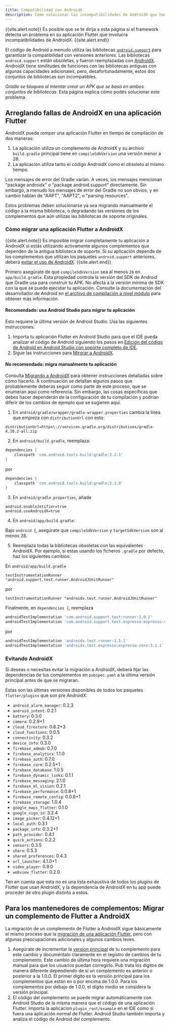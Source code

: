 ```yaml
---
title: Compatibilidad con AndroidX
description: Cómo solucionar las incompatibilidades de AndroidX que han sido detectadas en el framework Flutter.
---
```


{{site.alert.note}}
  Es posible que se te dirija a esta página si el framework detecta 
  un problema en su aplicación Flutter que involucra incompatibilidades de AndroidX.
{{site.alert.end}}

El código de Android a menudo utiliza las bibliotecas 
[`android.support`]({{site.android-dev}}/topic/libraries/support-library/) 
para garantizar la compatibilidad con versiones anteriores. 
Las bibliotecas `android.support` están obsoletas, y fueron 
reemplazadas con [AndroidX]({{site.android-dev}}/jetpack/androidx/). 
AndroidX tiene similitudes de funciones con las bibliotecas antiguas 
con algunas capacidades adicionales, pero, desafortunadamente, estos 
dos conjuntos de bibliotecas son incompatibles.

_Gradle se bloquea al intentar crear un APK que se basa en ambos 
conjuntos de bibliotecas._ Esta página explica cómo podés solucionar este problema.

## Arreglando fallas de AndroidX en una aplicación Flutter

AndroidX puede romper una aplicación Flutter en tiempo de compilación de dos maneras:

1. La aplicación utiliza un complemento de AndroidX y su archivo     `build.gradle` principal 
   tiene en `compileSdkVersion` una versión menor a 28.
2. La aplicación utiliza tanto el código AndroidX como el obsoleto al mismo tiempo.

Los mensajes de error del Gradle varían. A veces, los mensajes mencionan 
"package androidx" o "package android.support" directamente. Sin embargo, a menudo los 
mensajes de error del Gradle no son obvios, y en cambio 
hablan de "AAPT", "AAPT2", o "parsing resources".

Estos problemas deben solucionarse ya sea migrando manualmente el 
código a la misma biblioteca, o degradando las versiones de los 
complementos que aún utilizas las bibliotecas de soporte originales.

### Cómo migrar una aplicación Flutter a AndroidX

{{site.alert.note}}
  Es imposible migrar completamente tu aplicación a AndroidX si estás 
  utilizando activamente algunos complementos que dependen de la 
  antigua biblioteca de soporte. Si su aplicación depende de los 
  complementos que utilizan los paquetes `android.support` anteriores, deberá [evitar el uso de AndroidX](#avoiding-androidx).
{{site.alert.end}}

Primero asegúrate de que `compileSdkVersion` sea al menos `28` en 
`app/build.gradle`. Esta propiedad controla la versión del SDK de 
Android que Gradle usa para construir tu APK. No afecta a la versión 
mínima de SDK con la que se puede ejecutar tu aplicación. Consulte la 
documentación del desarrollador de Android en [el archivo de 
compilación a nivel módulo]({{site.android-dev}}/studio/build/#module-level) 
para obtener más información.

#### Recomendado: usa Android Studio para migrar tu aplicación

Esto requiere la última versión de Android Studio. 
Usa las siguientes instrucciones:

1. Importa tu aplicación Flutter en Android Studio para que el IDE 
   pueda analizar el código de Android siguiendo los pasos en 
   [Edición del código de Android en Android Studio con soporte 
   completo de IDE](/docs/development/tools/android-studio#android-ide).
2. Sigue las instrucciones para [Mirgrar a 
AndroidX]({{site.android-dev}}/jetpack/androidx/migrate). 

#### No recomendado: migra manualmente tu aplicación

Consulta [Migrando a 
AndroidX]({{site.android-dev}}/jetpack/androidx/migrate) para obtener 
instrucciones detalladas sobre cómo hacerlo. A continuación se detallan algunos pasos que probablemente deberas seguir como parte de este proceso, que se enumeran aquí como referencia. Sin embargo, las cosas específicas que debes hacer dependerán de la configuración de tu compilación y podrían diferir de los cambios de ejemplo que se sugieren aquí.

1. En `android/gradle/wrapper/gradle-wrapper.properties` cambia la línea que empieza con `distributionUrl` con esto:

`distributionUrl=https\://services.gradle.org/distributions/gradle-4.10.2-all.zip`

2. En `android/build.gradle`, reemplaza:

```gradle
dependencies {
    classpath 'com.android.tools.build:gradle:3.2.1'
}
```

por

```gradle
dependencies {
    classpath 'com.android.tools.build:gradle:3.3.0'
}
```

3. En `android/gradle.properties`, añade

```
android.enableJetifier=true
android.useAndroidX=true
```

4. En `android/app/build.gradle`:

Bajo `android {`, asegúrate que `compileSdkVersion` y `targetSdkVersion` son al menos 28.

5. Reemplaza todas la bibliotecas obsoletas con las equivalentes 
AndroidX. Por ejemplo, si estas usando los ficheros `.gradle` por defecto, haz los siguientes cambios:

En `android/app/build.gradle`

`testInstrumentationRunner "android.support.test.runner.AndroidJUnitRunner"`

por

`testInstrumentationRunner "androidx.test.runner.AndroidJUnitRunner"`

Finalmente, en `dependencies {`, reemplaza

```gradle
androidTestImplementation 'com.android.support.test:runner:1.0.2'
androidTestImplementation 'com.android.support.test.espresso:espresso-core:3.0.2'
```

por

```gradle
androidTestImplementation 'androidx.test.runner:1.1.1'
androidTestImplementation 'androidx.test.espresso:espresso-core:3.1.1'
```

### Evitando AndroidX

Si deseas o necesitas evitar la migración a AndroidX, deberá fijar las dependencias de tus complementos en `pubspec.yaml` a la última versión principal antes de que se migraran.

Estas son las últimas versiones disponibles de todos los paquetes `flutter/plugins` que son pre AndroidX:

- `android_alarm_manager`: 0.2.3
- `android_intent`: 0.2.1
- `battery`: 0.3.0
- `camera`: 0.2.9+1
- `cloud_firestore`: 0.8.2+3
- `cloud_functions`: 0.0.5
- `connectivity`: 0.3.2
- `device_info`: 0.3.0
- `firebase_admob`: 0.7.0
- `firebase_analytics`: 1.1.0
- `firebase_auth`: 0.7.0
- `firebase_core`: 0.2.5+1
- `firebase_database`: 1.0.5
- `firebase_dynamic_links`: 0.1.1
- `firebase_messaging`: 2.1.0
- `firebase_ml_vision`: 0.2.1
- `firebase_performance`: 0.0.8+1
- `firebase_remote_config`: 0.0.6+1
- `firebase_storage`: 1.0.4
- `google_maps_flutter`: 0.1.0
- `google_sign_in`: 3.2.4
- `image_picker`: 0.4.12+1
- `local_auth`: 0.3.1
- `package_info`: 0.3.2+1
- `path_provider`: 0.4.1
- `quick_actions`: 0.2.2
- `sensors`: 0.3.5
- `share`: 0.5.3
- `shared_preferences`: 0.4.3
- `url_launcher`: 4.1.0+1
- `video_player`: 0.9.0
- `webview_flutter`: 0.2.0

Ten en cuenta que esta no es una lista exhaustiva de todos los plugins de Flutter que
usan AndroidX, y la dependencia de AndroidX en tu app puede proceder 
de otro plugin distinto a estos.

## Para los mantenedores de complementos: Migrar un complemento de Flutter a AndroidX

La migración de un complemento de Flutter a AndroidX sigue básicamente el mismo proceso que la [migración de una aplicación Flutter](#How-to-migrate-a-Flutter-app-to-AndroidX), pero con algunas preocupaciones adicionales y algunos cambios leves.

1. Asegúrate de incrementar la [version principal]({{site.dart-site}}/tools/pub/versioning#semantic-versions) de tu complemento para este cambio y documéntalo claramente en el registro de cambios de tu complemento. Este cambio de última hora requiere una migración manual para que los usuarios puedan corregirlo. Pub trata los dígitos de manera diferente dependiendo de si un complemento es anterior o posterior a la 1.0.0. El primer dígito es la versión principal para los complementos que están en o por encima de 1.0.0. Para los complementos por debajo de 1.0.0, el dígito medio se considera la versión principal.
2. El código del complemento se puede migrar automáticamente con Android Studio de la misma manera que el código de una aplicación Flutter. Importa la aplicacion `plugin_root/example` en el IDE como si fuera una aplicación normal de Flutter. Android Studio también importa y analiza el código de Android del complemento.

